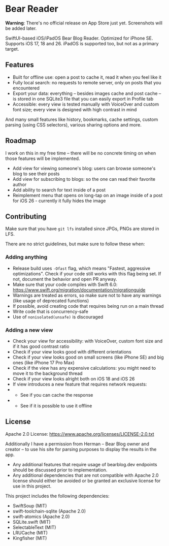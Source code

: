 # Bear Reader

**Warning**: There's no official release on App Store just yet. Screenshots will be added later.

SwiftUI-based iOS/iPadOS Bear Blog Reader. Optimized for iPhone SE. Supports iOS 17, 18 and 26. iPadOS is supported too, but not as a primary target.

## Features

- Built for offline use: open a post to cache it, read it when you feel like it
- Fully local search: no requests to remote server, only on posts that you encountered
- Export your data: everything – besides images cache and post cache – is stored in one SQLite3 file that you can easily export in Profile tab
- Accessible: every view is tested manually with VoiceOver and custom font size; every view is designed with high contrast in mind

And many small features like history, bookmarks, cache settings, custom parsing (using CSS selectors), various sharing options and more.

## Roadmap

I work on this in my free time – there will be no concrete timing on when those features will be implemented.

- Add view for viewing someone's blog: users can browse someone's blog to see their posts
- Add view for subscribing to blogs: so the one can read their favorite author
- Add ability to search for text inside of a post
- Reimplement menu that opens on long-tap on an image inside of a post for iOS 26 - currently it fully hides the image

## Contributing

Make sure that you have `git lfs` installed since JPGs, PNGs are stored in LFS.

There are no strict guidelines, but make sure to follow these when:

### Adding anything

- Release build uses `-Ofast` flag, which means "Fastest, aggressive optimizations". Check if your code still works with this flag being set. If not, document the behavior and open PR anyway.
- Make sure that your code compiles with Swift 6.0: https://www.swift.org/migration/documentation/migrationguide
- Warnings are treated as errors, so make sure not to have any warnings (like usage of deprecated functions)
- If possible, avoid creating code that requires being run on a main thread
- Write code that is concurrency-safe
- Use of `nonisolated(unsafe)` is discouraged

### Adding a new view

- Check your view for accessibility: with VoiceOver, custom font size and if it has good contrast ratio
- Check if your view looks good with different orientations
- Check if your view looks good on small screens (like iPhone SE) and big ones (like iPhone 17 Pro Max)
- Check if the view has any expensive calculations: you might need to move it to the background thread
- Check if your view looks alright both on iOS 18 and iOS 26
- If view introduces a new feature that requires network requests: 
- - See if you can cache the response
- - See if it is possible to use it offline

## License

Apache 2.0 License: https://www.apache.org/licenses/LICENSE-2.0.txt

Additionally I have a permission from Herman – Bear Blog owner and creator – to use his site for parsing purposes to display the results in the app.

- Any additional features that require usage of bearblog.dev endpoints should be discussed prior to implementation.
- Any additional dependencies that are not compatible with Apache 2.0 license should either be avoided or be granted an exclusive license for use in this project.

This project includes the following dependencies:

- SwiftSoup (MIT)
- swift-toolchain-sqlite (Apache 2.0)
- swift-atomics (Apache 2.0)
- SQLite.swift (MIT)
- SelectableText (MIT)
- LRUCache (MIT)
- Kingfisher (MIT)
